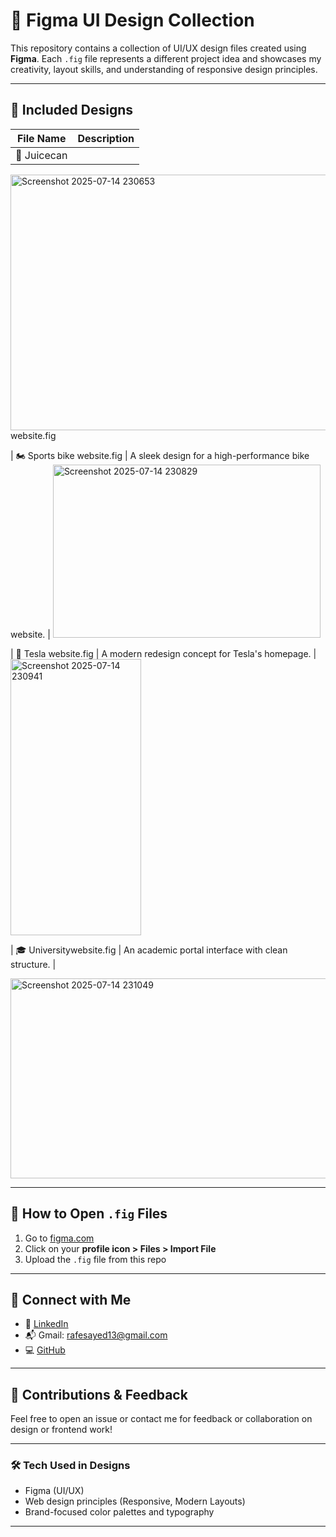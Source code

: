# 🎨 Figma UI Design Collection

This repository contains a collection of UI/UX design files created using **Figma**. Each `.fig` file represents a different project idea and showcases my creativity, layout skills, and understanding of responsive design principles.

---

## 📁 Included Designs

| File Name                 | Description                             |
|--------------------------|-----------------------------------------|
| 🧃 Juicecan
<img width="634" height="409" alt="Screenshot 2025-07-14 230653" src="https://github.com/user-attachments/assets/d44f4af2-4e37-4f2d-86b8-5520e84f99ff" />
website.fig    

| 🏍️ Sports bike website.fig | A sleek design for a high-performance bike website. |
<img width="428" height="277" alt="Screenshot 2025-07-14 230829" src="https://github.com/user-attachments/assets/db4676c8-ce03-451e-9898-b74083487a06" />


| 🚗 Tesla website.fig       | A modern redesign concept for Tesla's homepage. |
<img width="209" height="442" alt="Screenshot 2025-07-14 230941" src="https://github.com/user-attachments/assets/b8f45066-d37a-4a03-af2a-0089207ea397" />


| 🎓 Universitywebsite.fig  | An academic portal interface with clean structure. |

<img width="523" height="320" alt="Screenshot 2025-07-14 231049" src="https://github.com/user-attachments/assets/7b0cf4f0-a674-4951-af98-7ea5ef10c47e" />

---

## 📌 How to Open `.fig` Files

1. Go to [figma.com](https://www.figma.com/)
2. Click on your **profile icon > Files > Import File**
3. Upload the `.fig` file from this repo

---

## 🔗 Connect with Me

- 💼 [LinkedIn](https://www.linkedin.com/in/sayed-rafi-39361b226)
- 📬 Gmail: [rafesayed13@gmail.com](mailto:rafesayed13@gmail.com)
- 💻 [GitHub](https://github.com/Rafisayed13)

---

## 📣 Contributions & Feedback

Feel free to open an issue or contact me for feedback or collaboration on design or frontend work!

---

### 🛠 Tech Used in Designs

- Figma (UI/UX)
- Web design principles (Responsive, Modern Layouts)
- Brand-focused color palettes and typography

---



